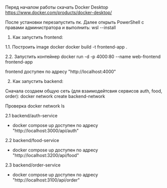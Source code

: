 Перед началом работы скачать Docker Desktop 
https://www.docker.com/products/docker-desktop/

После установки перезапустить пк. 
Далее открыть PowerShell с правами администратора и выполнить: 
wsl --install

1. Как запустить frontend:

1.1. Построить image docker
docker build -t frontend-app .

2.2. Запустить контейнер
docker run -d -p 4000:80 --name web-frontend frontend-app

frontend доступен по адресу "http://localhost:4000"

2. Как запустить backend:

Сначала создаем общую сеть (для взаимодейтсвия сервисов auth, food, order):
docker network create backend-network

Проверка
docker network ls

2.1 backend/auth-service
- docker compose up
доступен по адресу "http://localhost:3000/api/auth"

2.2 backend/food-service
- docker compose up
доступен по адресу "http://localhost:3200/api/food"

2.3 backend/order-service
- docker compose up
доступен по адресу "http://localhost:3100/api/order"
